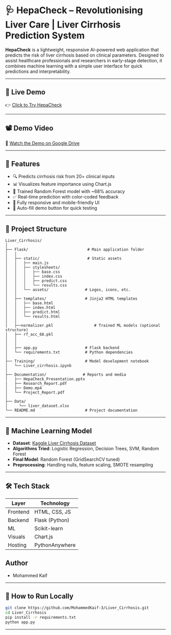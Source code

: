 
# 🩺 HepaCheck – Revolutionising Liver Care | Liver Cirrhosis Prediction System

**HepaCheck** is a lightweight, responsive AI-powered web application that predicts the risk of liver cirrhosis based on clinical parameters. Designed to assist healthcare professionals and researchers in early-stage detection, it combines machine learning with a simple user interface for quick predictions and interpretability.

---

## 🚀 Live Demo
👉 [Click to Try HepaCheck](https://hepacheck.pythonanywhere.com)

---

## 📽️ Demo Video
🎥 [Watch the Demo on Google Drive](https://drive.google.com/file/d/1r0yT9LP-eMFMNDLHWC5uexgbeYyShtvl/view?usp=sharing)

---

## 🧪 Features

- 🔍 Predicts cirrhosis risk from 20+ clinical inputs
- 📊 Visualizes feature importance using Chart.js
- 🧠 Trained Random Forest model with ~68% accuracy
- ✅ Real-time prediction with color-coded feedback
- 📱 Fully responsive and mobile-friendly UI
- 🧪 Auto-fill demo button for quick testing

---

## 📂 Project Structure

```
Liver_Cirrhosis/
│
├── Flask/                          # Main application folder
│   │
│   ├── static/                     # Static assets
│   │   ├── main.js
│   │   ├── stylesheets/
│   │   │   ├── base.css
│   │   │   ├── index.css
│   │   │   ├── predict.css
│   │   │   └── results.css
│   │   └── assets/                # Logos, icons, etc.
│   │
│   ├── templates/                 # Jinja2 HTML templates
│   │   ├── base.html
│   │   ├── index.html
│   │   ├── predict.html
│   │   └── results.html
│   │
│   ├──normalizer.pkl                  # Trained ML models (optional structure)
│   ├── rf_acc_68.pkl
│   │
│   │
│   ├── app.py                     # Flask backend
│   └── requirements.txt           # Python dependencies
│
├── Training/                      # Model development notebook
│   └── Liver_cirrhosis.ipynb
│
├── Documentation/                # Reports and media
│   ├── HepaCheck_Presentation.pptx
|   ├── Research_Report.pdf
│   ├── Demo.mp4
│   └── Project_Report.pdf
│
├── Data/                   
│     └── liver_dataset.xlsx
└── README.md                      # Project documentation
```

---

## 🧬 Machine Learning Model

- **Dataset**: [Kaggle Liver Cirrhosis Dataset](https://www.kaggle.com/datasets/bhavanipriya222/liver-cirrhosis-prediction)
- **Algorithms Tried**: Logistic Regression, Decision Trees, SVM, Random Forest
- **Final Model**: Random Forest (GridSearchCV tuned)
- **Preprocessing**: Handling nulls, feature scaling, SMOTE resampling

---

## 🛠️ Tech Stack

| Layer      | Technology            |
|------------|------------------------|
| Frontend   | HTML, CSS, JS          |
| Backend    | Flask (Python)         |
| ML         | Scikit-learn           |
| Visuals    | Chart.js               |
| Hosting    | PythonAnywhere         |


## Author
- Mohammed Kaif

---

## 📌 How to Run Locally

```bash
git clone https://github.com/MohammedKaif-3/Liver_Cirrhosis.git
cd Liver_Cirrhosis
pip install -r requirements.txt
python app.py
```

---
